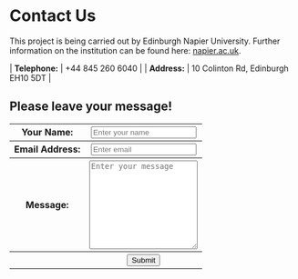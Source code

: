 # Contact Us

This project is being carried out by Edinburgh Napier University. Further information on the institution can be found here: [napier.ac.uk](https://www.napier.ac.uk/).

| **Telephone:** | +44 845 260 6040 |
| **Address:** | 10 Colinton Rd, Edinburgh EH10 5DT |

## Please leave your message!

<table>
<form
  action="https://getform.io/f/f2740157-7667-44a0-a878-3466ac0bb51a"
  method="POST"
>
  <label>
    <tr>
            <th>Your Name:</th>
            <th><input type="text" cols="51" name="name" class="form-control" id="InputName" placeholder="Enter your name" required="required"></th>
    </tr>
  </label>
  <label>
    <tr>
        <th>Email Address:</th>
        <th><input type="email" cols="51" name="email" class="form-control" id="InputEmail" aria-describedby="emailHelp" placeholder="Enter email"></th>
    </tr>
  </label>
  <label>
    <tr>
        <th>Message:</th>
        <!-- <th><input type="text" name="message" class="form-control" id="InputMessage" placeholder="Enter your message"></th> -->
        <th><textarea rows="10" cols="21" name="message" class="form-control" id="InputMessage" placeholder="Enter your message"></textarea></th>
    </tr>
  </label>
    <th></th><th><input type="submit" value="Submit"></th>
</form>
</table>

